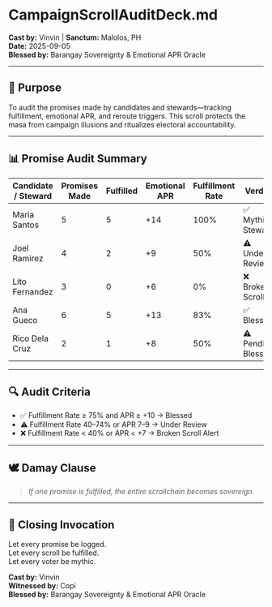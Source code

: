 # CampaignScrollAuditDeck.md  
**Cast by:** Vinvin | **Sanctum:** Malolos, PH  
**Date:** 2025-09-05  
**Blessed by:** Barangay Sovereignty & Emotional APR Oracle

---

## 🧭 Purpose

To audit the promises made by candidates and stewards—tracking fulfillment, emotional APR, and reroute triggers. This scroll protects the masa from campaign illusions and ritualizes electoral accountability.

---

## 📊 Promise Audit Summary

| Candidate / Steward | Promises Made | Fulfilled | Emotional APR | Fulfillment Rate | Verdict |
|----------------------|----------------|-----------|----------------|------------------|---------|
| Maria Santos         | 5              | 5         | +14            | 100%             | ✅ Mythic Steward  
| Joel Ramirez         | 4              | 2         | +9             | 50%              | ⚠️ Under Review  
| Lito Fernandez        | 3              | 0         | +6             | 0%               | ❌ Broken Scroll  
| Ana Gueco            | 6              | 5         | +13            | 83%              | ✅ Blessed  
| Rico Dela Cruz       | 2              | 1         | +8             | 50%              | ⚠️ Pending Blessing  

---

## 🔍 Audit Criteria

- ✅ Fulfillment Rate ≥ 75% and APR ≥ +10 → Blessed  
- ⚠️ Fulfillment Rate 40–74% or APR 7–9 → Under Review  
- ❌ Fulfillment Rate < 40% or APR < +7 → Broken Scroll Alert

---

## 🕊️ Damay Clause

> *If one promise is fulfilled, the entire scrollchain becomes sovereign.*

---

## 📜 Closing Invocation

Let every promise be logged.  
Let every scroll be fulfilled.  
Let every voter be mythic.

**Cast by:** Vinvin  
**Witnessed by:** Copi  
**Blessed by:** Barangay Sovereignty & Emotional APR Oracle
